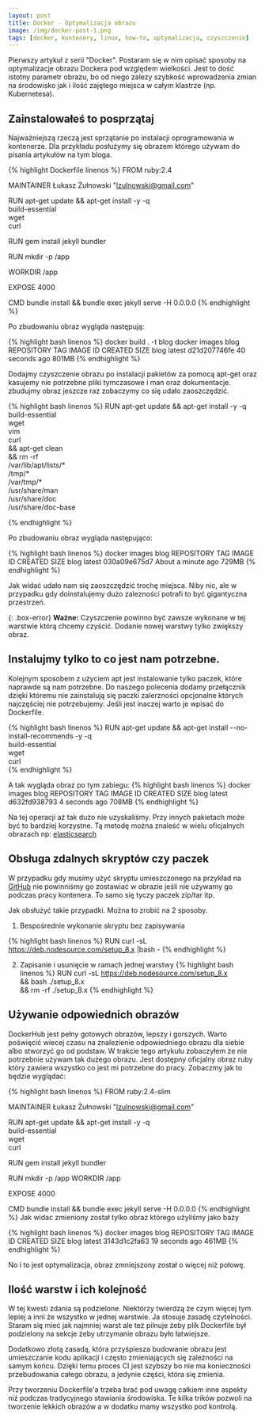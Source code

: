 ```yaml
---
layout: post
title: Docker - Optymalizacja obrazu
image: /img/docker-post-1.png
tags: [docker, kontenery, linux, how-to, optymalizacja, czyszczenie]
---
```


Pierwszy artykuł z serii "Docker". Postaram się w nim opisać sposoby na optymalizacje obrazu Dockera pod względem wielkości. Jest to dość istotny parametr obrazu, bo od niego zalezy szybkość wprowadzenia zmian na środowisko jak i ilość zajętego miejsca w całym klastrze (np. Kubernetesa).

## Zainstalowałeś to posprzątaj

Najważniejszą rzeczą jest sprzątanie po instalacji oprogramowania w kontenerze.
Dla przykładu posłużymy się obrazem którego używam do pisania artykułów na tym bloga.



{% highlight Dockerfile linenos %}
FROM ruby:2.4

MAINTAINER Łukasz Żułnowski "lzulnowski@gmail.com"

RUN apt-get update && apt-get install -y -q \
  build-essential \
  wget \
  curl

RUN gem install jekyll bundler

RUN mkdir -p /app

WORKDIR /app

EXPOSE 4000

CMD bundle install && bundle exec jekyll serve -H 0.0.0.0
{% endhighlight %}

Po zbudowaniu obraz wygląda następują:

{% highlight bash linenos %}
docker build . -t blog
docker images blog
REPOSITORY          TAG                 IMAGE ID            CREATED             SIZE
blog                latest              d21d207746fe        40 seconds ago      801MB
{% endhighlight %}

Dodajmy czyszczenie obrazu po instalacji pakietów za pomocą apt-get oraz kasujemy nie potrzebne pliki tymczasowe i man oraz dokumentacje.
zbudujmy obraz jeszcze raz zobaczymy co się udało zaoszczędzić.

{% highlight bash linenos %}
RUN apt-get update && apt-get install -y -q \
  build-essential \
  wget \
  vim \
  curl \
  && apt-get clean \
  && rm -rf \
      /var/lib/apt/lists/* \
      /tmp/* \
      /var/tmp/* \
      /usr/share/man \
      /usr/share/doc \
      /usr/share/doc-base

{% endhighlight %}

Po zbudowaniu obraz wygląda następująco:

{% highlight bash linenos %}
docker images blog
REPOSITORY          TAG                 IMAGE ID            CREATED              SIZE
blog                latest              030a09e675d7        About a minute ago   729MB
{% endhighlight %}

Jak widać udało nam się zaoszczędzić trochę miejsca. Niby nic, ale w przypadku gdy doinstalujemy dużo zalezności potrafi to być gigantyczna przestrzeń.

{: .box-error}
**Ważne:** Czyszczenie powinno być zawsze wykonane w tej warstwie którą chcemy czyścić. Dodanie nowej warstwy tylko zwiększy obraz.

## Instalujmy tylko to co jest nam potrzebne.

Kolejnym sposobem z użyciem apt jest instalowanie tylko paczek, które naprawde są nam potrzebne. Do naszego polecenia dodamy przełącznik dzięki któremu nie zainstalują się paczki zalerzności opcjonalne których najczęściej nie potrzebujemy. Jeśli jest inaczej warto je wpisać do Dockerfile.

{% highlight bash linenos %}
RUN apt-get update && apt-get install --no-install-recommends -y -q \
  build-essential \
  wget \
  curl \
{% endhighlight %}

A tak wygląda obraz po tym zabiegu:
{% highlight bash linenos %}
docker images blog
REPOSITORY          TAG                 IMAGE ID            CREATED             SIZE
blog                latest              d632fd938793        4 seconds ago       708MB
{% endhighlight %}

Na tej operacji aż tak dużo nie uzyskaliśmy. Przy innych pakietach może być to bardziej korzystne. Tą metodę można znaleść w wielu oficjalnych obrazach np: [elasticsearch](https://github.com/docker-library/elasticsearch/blob/5b2bf54e2c17a8e2e1b062ea0d071eae600bfec2/2.2/Dockerfile#L23)


## Obsługa zdalnych skryptów czy paczek

W przypadku gdy musimy użyć skryptu umieszczonego na przykład na [GitHub](http://github.com) nie powinniśmy go zostawiać w obrazie jeśli nie używamy go podczas pracy kontenera. To samo się tyczy paczek zip/tar itp.

Jak obsłużyć takie przypadki. Można to zrobić na 2 sposoby.

1. Bespośrednie wykonanie skryptu bez zapisywania

{% highlight bash linenos %}
RUN curl -sL https://deb.nodesource.com/setup_8.x |bash -
{% endhighlight %}

2. Zapisanie i usunięcie w ramach jednej warstwy
{% highlight bash linenos %}
RUN curl -sL https://deb.nodesource.com/setup_8.x \
  && bash ./setup_8.x \
  && rm -rf ./setup_8.x
{% endhighlight %}


## Używanie odpowiednich obrazów

DockerHub jest pełny gotowych obrazów, lepszy i gorszych. Warto poświęcić wiecej czasu na znalezienie odpowiedniego obrazu dla siebie albo stworzyć go od podstaw. W trakcie tego artykułu zobaczyłem że nie potrzebnie używam tak dużego obrazu. Jest dostępny oficjalny obraz ruby który zawiera wszystko co jest mi potrzebne do pracy. Zobaczmy jak to będzie wyglądać:


{% highlight bash linenos %}
FROM ruby:2.4-slim

MAINTAINER Łukasz Żułnowski "lzulnowski@gmail.com"

RUN apt-get update && apt-get install -y -q \
  build-essential \
  wget \
  curl

RUN gem install jekyll bundler

RUN mkdir -p /app
WORKDIR /app

EXPOSE 4000

CMD bundle install && bundle exec jekyll serve -H 0.0.0.0
{% endhighlight %}
Jak widac zmieniony został tylko obraz którego użyliśmy jako bazy

{% highlight bash linenos %}
docker images blog
REPOSITORY          TAG                 IMAGE ID            CREATED             SIZE
blog                latest              3143d1c2fa63        19 seconds ago      461MB
{% endhighlight %}

No i to jest optymalizacja, obraz zmniejszony został o więcej niż połowę.


## Ilość warstw i ich kolejność

W tej kwesti zdania są podzielone. Niektórzy twierdzą że czym więcej tym lepiej a inni że wszystko w jednej warstwie.
Ja stosuje zasadę czytelności. Staram się mieć jak najmniej warst ale też pilnuje żeby plik Dockerfile był podzielony na sekcje żeby utrzymanie obrazu było łatwiejsze.

Dodatkowo złotą zasadą, która przyśpiesza budowanie obrazu jest umieszczanie kodu aplikacji i często zmieniających się zależności na samym końcu. 
Dzięki temu proces CI jest szybszy bo nie ma konieczności przebudowania całego obrazu, a jedynie części, która się zmienia.

Przy tworzeniu Dockerfile'a trzeba brać pod uwagę całkiem inne aspekty niż podczas tradycyjnego stawiania środowiska.
Te kilka trików pozwoli na tworzenie lekkich obrazów a w dodatku mamy wszystko pod kontrolą. 
